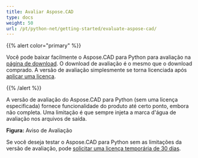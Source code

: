 ```yaml
---
title: Avaliar Aspose.CAD
type: docs
weight: 50
url: /pt/python-net/getting-started/evaluate-aspose-cad/
---
```


{{% alert color="primary" %}}

Você pode baixar facilmente o Aspose.CAD para Python para avaliação na [página de download](https://downloads.aspose.com/cad/python-net). O download de avaliação é o mesmo que o download comprado. A versão de avaliação simplesmente se torna licenciada após [aplicar uma licença](/pt/cad/python-net/licensing/).

{{% /alert %}}

A versão de avaliação do Aspose.CAD para Python (sem uma licença especificada) fornece funcionalidade do produto até certo ponto, embora não completa. Uma limitação é que sempre injeta a marca d'água de avaliação nos arquivos de saída.

**Figura:** Aviso de Avaliação

Se você deseja testar o Aspose.CAD para Python sem as limitações da versão de avaliação, pode [solicitar uma licença temporária de 30 dias](https://purchase.aspose.com/temporary-license).
